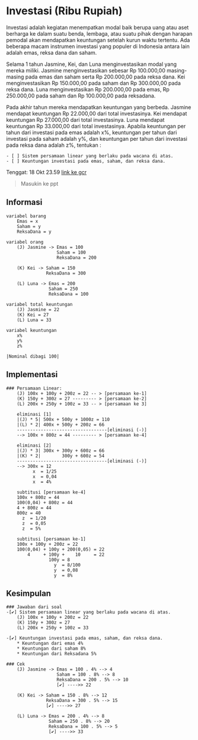 # Investasi (Ribu Rupiah)                                           

Investasi adalah kegiatan menempatkan modal baik berupa uang atau aset berharga ke dalam suatu benda, lembaga, atau suatu pihak dengan harapan pemodal akan mendapatkan keuntungan setelah kurun waktu tertentu. Ada beberapa macam instrumen investasi yang populer di Indonesia antara lain adalah emas, reksa dana dan saham.

Selama 1 tahun Jasmine, Kei, dan Luna menginvestasikan modal yang mereka miliki. Jasmine menginvestasikan sebesar Rp 100.000,00 masing-masing pada emas dan saham serta Rp 200.000,00 pada reksa dana. Kei menginvestasikan Rp 150.000,00 pada saham dan Rp 300.000,00 pada reksa dana. Luna menginvestasikan Rp 200.000,00 pada emas, Rp 250.000,00 pada saham dan Rp 100.000,00 pada reksadana. 

Pada akhir tahun mereka mendapatkan keuntungan yang berbeda. Jasmine mendapat keuntungan Rp 22.000,00 dari total investasinya. Kei mendapat keuntungan Rp 27.000,00 dari total investasinya. Luna mendapat keuntungan Rp 33.000,00 dari total investasinya. Apabila keuntungan per tahun dari investasi pada emas adalah x%, keuntungan per tahun dari investasi pada saham adalah y%, dan keuntungan per tahun dari investasi pada reksa dana adalah z%, tentukan : 

    - [ ] Sistem persamaan linear yang berlaku pada wacana di atas.
    - [ ] Keuntungan investasi pada emas, saham, dan reksa dana.

Tenggat: 18 Okt 23.59
[link ke gcr](https://classroom.google.com/u/0/c/MzczNDIwNzU5NjQ1/a/NDExMDAyNDc1NDI5/details)
> Masukin ke ppt

## Informasi
    variabel barang
        Emas = x
        Saham = y
        ReksaDana = y

    variabel orang
        (J) Jasmine -> Emas = 100
                       Saham = 100
                       ReksaDana = 200

        (K) Kei -> Saham = 150
                   ReksaDana = 300

        (L) Luna -> Emas = 200
                    Saham = 250
                    ReksaDana = 100

    variabel total keuntungan
        (J) Jasmine = 22
        (K) Kei = 27
        (L) Luna = 33

    variabel keuntungan
        x%
        y%
        z%
    
    |Nominal dibagi 100|

## Implementasi
    ### Persamaan Linear:
        (J) 100x + 100y + 200z = 22 -- > [persamaan ke-1]
        (K) 150y + 300z = 27 --------- > [persamaan ke-2]
        (L) 200x + 250y + 100z = 33 -- > [persamaan ke 3]

        eliminasi [1]
        |(J) * 5| 500x + 500y + 1000z = 110
        |(L) * 2| 400x + 500y + 200z = 66
        ----------------------------------[eliminasi (-)]
        --> 100x + 800z = 44 --------- > [persamaan ke-4]

        eliminasi [2]
        |(J) * 3| 300x + 300y + 600z = 66
        |(K) * 2|        300y + 600z = 54
        ----------------------------------[eliminasi (-)]
        --> 300x = 12
              x  = 1/25
              x  = 0,04 
              x  = 4%

        subtitusi [persamaan ke-4]
        100x + 800z = 44
        100(0,04) + 800z = 44
        4 + 800z = 44
        800z = 40
          z  = 1/20 
          z  = 0,05 
          z  = 5%

        subtitusi [persamaan ke-1]  
        100x + 100y + 200z = 22
        100(0,04) + 100y + 200(0,05) = 22
            4     + 100y +    10     = 22
                    100y = 8
                      y  = 8/100
                      y  = 0,08
                      y  = 8%

## Kesimpulan
    ### Jawaban dari soal
    -[✔️] Sistem persamaan linear yang berlaku pada wacana di atas.
        (J) 100x + 100y + 200z = 22
        (K) 150y + 300z = 27
        (L) 200x + 250y + 100z = 33

    -[✔️] Keuntungan investasi pada emas, saham, dan reksa dana.
        * Keuntungan dari emas 4%
        * Keuntungan dari saham 8%
        * Keuntungan dari Reksadana 5%

    ### Cek
        (J) Jasmine -> Emas = 100 . 4% --> 4
                       Saham = 100 . 8% --> 8
                       ReksaDana = 200 . 5% --> 10
                       [✔️] ---->> 22

        (K) Kei -> Saham = 150 . 8% --> 12
                   ReksaDana = 300 . 5% --> 15
                   [✔️] ---->> 27

        (L) Luna -> Emas = 200 . 4% --> 8
                    Saham = 250 . 8% --> 20
                    ReksaDana = 100 . 5% --> 5
                    [✔️] ---->> 33

<!-- Cek semua -->
